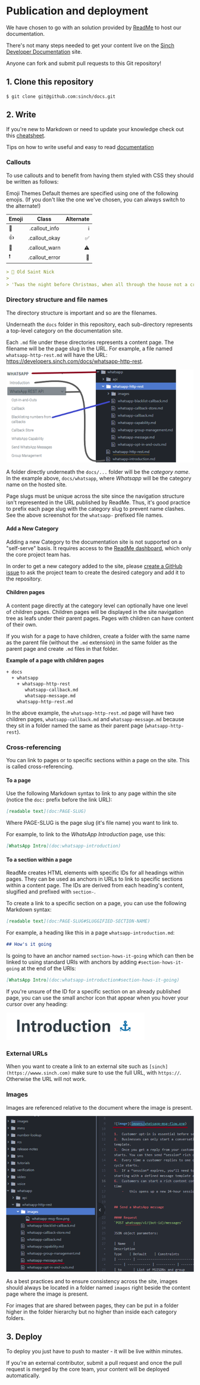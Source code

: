# Publication and deployment

We have chosen to go with an solution provided by [ReadMe](https://www.readme.com) to host our documentation.

There's not many steps needed to get your content live on the [Sinch Developer Documentation](https://developers.sinch.com) site.

Anyone can fork and submit pull requests to this Git repository!

## 1. Clone this repository

```ssh
$ git clone git@github.com:sinch/docs.git
```

## 2. Write

If you're new to Markdown or need to update your knowledge check out this [cheatsheet](https://github.com/adam-p/markdown-here/wiki/Markdown-Cheatsheet).

Tips on how to write useful and easy to read [documentation](CONTRIBUTING.md)

### Callouts

To use callouts and to benefit from having them styled with CSS they should be written as follows:

Emoji Themes
Default themes are specified using one of the following emojis. (If you don't like the one we've chosen, you can always switch to the alternate!)

| Emoji |     Class      | Alternate |
| :---- | :------------: | --------: |
| 📘    | .callout_info  |        ℹ️ |
| 👍    | .callout_okay  |        ✅ |
| 🚧    | .callout_warn  |        ⚠️ |
| ❗️   | .callout_error |        🛑 |

```markdown
> 🎅 Old Saint Nick
>
> 'Twas the night before Christmas, when all through the house not a creature was stirring, not even a mouse. The stockings were hung by the chimney with care, in hopes that St. Nicholas soon would be there. The children were nestled all snug in their beds, while visions of sugar plums danced in their heads.
```

### Directory structure and file names

The directory structure is important and so are the filenames.

Underneath the `docs` folder in this repository, each sub-directory represents a top-level category on the documentation site.

Each `.md` file under these directories represents a content page. The filename will be the page slug in the URL. For example, a file named `whatsapp-http-rest.md` will have the URL: https://developers.sinch.com/docs/whatsapp-http-rest.

![Project structure](images/structure.png)

A folder directly underneath the `docs/...` folder will be the _category name_. In the example above, `docs/whatsapp`, where _Whatsapp_ will be the category name on the hosted site.

Page slugs must be unique across the site since the navigation structure isn't represented in the URL published by ReadMe. Thus, it's good practice to prefix each page slug with the category slug to prevent name clashes. See the above screenshot for the `whatsapp-` prefixed file names.

#### Add a New Category

Adding a new Category to the documentation site is not supported on a "self-serve" basis. It requires access to the [ReadMe dashboard](https://dash.readme.io), which only the core project team has.

In order to get a new category added to the site, please [create a GitHub issue](https://github.com/sinch/docs/issues/new/choose) to ask the project team to create the desired category and add it to the repository.

#### Children pages

A content page directly at the category level can optionally have one level of children pages. Children pages will be displayed in the site navigation tree as leafs under their parent pages. Pages with children can have content of their own.

If you wish for a page to have children, create a folder with the same name as the parent file (without the `.md` extension) in the same folder as the parent page and create `.md` files in that folder.

**Example of a page with children pages**

    + docs
      + whatsapp
        + whatsapp-http-rest
           whatsapp-callback.md
           whatsapp-message.md
        whatsapp-http-rest.md

In the above example, the `whatsapp-http-rest.md` page will have two children pages, `whatsapp-callback.md` and `whatsapp-message.md` because they sit in a folder named the same as their parent page (`whatsapp-http-rest`).

### Cross-referencing

You can link to pages or to specific sections within a page on the site. This is called cross-referencing.

#### To a page

Use the following Markdown syntax to link to any page within the site (notice the `doc:` prefix before the link URL):

```markdown
[readable text](doc:PAGE-SLUG)
```

Where PAGE-SLUG is the page slug (it's file name) you want to link to.

For example, to link to the _WhatsApp Introduction_ page, use this:

```markdown
[WhatsApp Intro](doc:whatsapp-introduction)
```

#### To a section within a page

ReadMe creates HTML elements with specific IDs for all headings within pages. They can be used as anchors in URLs to link to specific sections within a content page.
The IDs are derived from each heading's content, slugified and prefixed with `section-`.

To create a link to a specific section on a page, you can use the following Markdown syntax:

```markdown
[readable text](doc:PAGE-SLUG#SLUGGIFIED-SECTION-NAME)
```

For example, a heading like this in a page `whatsapp-introduction.md`:

```markdown
## How's it going
```

Is going to have an anchor named `section-hows-it-going` which can then be linked to using standard URIs with anchors by adding `#section-hows-it-going` at the end of the URIs:

```markdown
[WhatsApp Intro](doc:whatsapp-introduction#section-hows-it-going)
```

If you're unsure of the ID for a specific section on an already published page, you can use the small anchor icon that appear when you hover your cursor over any heading:

![Anchor icon for headings](images/anchor-link.png)

### External URLs

When you want to create a link to an external site such as `[sinch](https://wwww.sinch.com)` make sure to use the full URL, with `https://`. Otherwise the URL will not work.

### Images

Images are referenced relative to the document where the image is present.

![Image reference](images/image-ref.png)

As a best practices and to ensure consistency across the site, images should always be located in a folder named `images` right beside the content page where the image is present.

For images that are shared between pages, they can be put in a folder higher in the folder hierarchy but no higher than inside each category folders.

## 3. Deploy

To deploy you just have to push to master - it will be live within minutes.

If you're an external contributor, submit a pull request and once the pull request is merged by the core team, your content will be deployed automatically.
